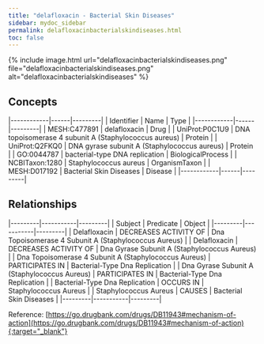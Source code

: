 ```yaml
---
title: "delafloxacin - Bacterial Skin Diseases"
sidebar: mydoc_sidebar
permalink: delafloxacinbacterialskindiseases.html
toc: false 
---
```


{% include image.html url="delafloxacinbacterialskindiseases.png" file="delafloxacinbacterialskindiseases.png" alt="delafloxacinbacterialskindiseases" %}

## Concepts

|------------|------|---------|
| Identifier | Name | Type    |
|------------|------|---------|
| MESH:C477891 | delafloxacin | Drug |
| UniProt:P0C1U9 | DNA topoisomerase 4 subunit A (Staphylococcus aureus) | Protein |
| UniProt:Q2FKQ0 | DNA gyrase subunit A (Staphylococcus aureus) | Protein |
| GO:0044787 | bacterial-type DNA replication | BiologicalProcess |
| NCBITaxon:1280 | Staphylococcus aureus | OrganismTaxon |
| MESH:D017192 | Bacterial Skin Diseases | Disease |
|------------|------|---------|

## Relationships

|---------|-----------|---------|
| Subject | Predicate | Object  |
|---------|-----------|---------|
| Delafloxacin | DECREASES ACTIVITY OF | Dna Topoisomerase 4 Subunit A (Staphylococcus Aureus) |
| Delafloxacin | DECREASES ACTIVITY OF | Dna Gyrase Subunit A (Staphylococcus Aureus) |
| Dna Topoisomerase 4 Subunit A (Staphylococcus Aureus) | PARTICIPATES IN | Bacterial-Type Dna Replication |
| Dna Gyrase Subunit A (Staphylococcus Aureus) | PARTICIPATES IN | Bacterial-Type Dna Replication |
| Bacterial-Type Dna Replication | OCCURS IN | Staphylococcus Aureus |
| Staphylococcus Aureus | CAUSES | Bacterial Skin Diseases |
|---------|-----------|---------|

Reference: [https://go.drugbank.com/drugs/DB11943#mechanism-of-action](https://go.drugbank.com/drugs/DB11943#mechanism-of-action){:target="_blank"}